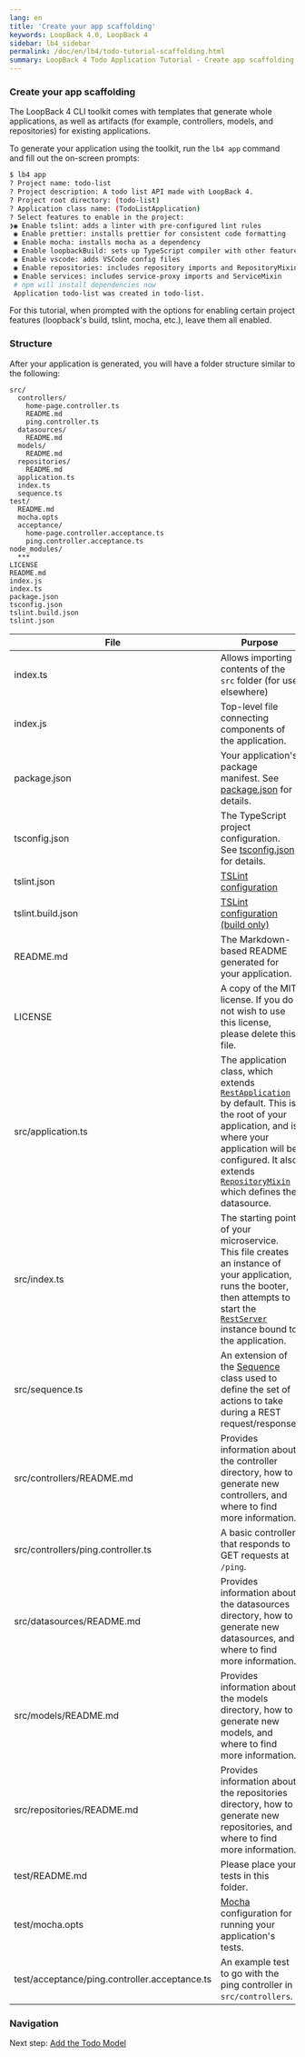 ```yaml
---
lang: en
title: 'Create your app scaffolding'
keywords: LoopBack 4.0, LoopBack 4
sidebar: lb4_sidebar
permalink: /doc/en/lb4/todo-tutorial-scaffolding.html
summary: LoopBack 4 Todo Application Tutorial - Create app scaffolding
---
```


### Create your app scaffolding

The LoopBack 4 CLI toolkit comes with templates that generate whole
applications, as well as artifacts (for example, controllers, models, and
repositories) for existing applications.

To generate your application using the toolkit, run the `lb4 app` command and
fill out the on-screen prompts:

```sh
$ lb4 app
? Project name: todo-list
? Project description: A todo list API made with LoopBack 4.
? Project root directory: (todo-list)
? Application class name: (TodoListApplication)
? Select features to enable in the project:
❯◉ Enable tslint: adds a linter with pre-configured lint rules
 ◉ Enable prettier: installs prettier for consistent code formatting
 ◉ Enable mocha: installs mocha as a dependency
 ◉ Enable loopbackBuild: sets up TypeScript compiler with other features
 ◉ Enable vscode: adds VSCode config files
 ◉ Enable repositories: includes repository imports and RepositoryMixin
 ◉ Enable services: includes service-proxy imports and ServiceMixin
 # npm will install dependencies now
 Application todo-list was created in todo-list.
```

For this tutorial, when prompted with the options for enabling certain project
features (loopback's build, tslint, mocha, etc.), leave them all enabled.

### Structure

After your application is generated, you will have a folder structure similar to
the following:

```text
src/
  controllers/
    home-page.controller.ts
    README.md
    ping.controller.ts
  datasources/
    README.md
  models/
    README.md
  repositories/
    README.md
  application.ts
  index.ts
  sequence.ts
test/
  README.md
  mocha.opts
  acceptance/
    home-page.controller.acceptance.ts
    ping.controller.acceptance.ts
node_modules/
  ***
LICENSE
README.md
index.js
index.ts
package.json
tsconfig.json
tslint.build.json
tslint.json
```

| File                                          | Purpose                                                                                                                                                                                                                                                                                                                                                                                   |
| --------------------------------------------- | ----------------------------------------------------------------------------------------------------------------------------------------------------------------------------------------------------------------------------------------------------------------------------------------------------------------------------------------------------------------------------------------- |
| index.ts                                      | Allows importing contents of the `src` folder (for use elsewhere)                                                                                                                                                                                                                                                                                                                         |
| index.js                                      | Top-level file connecting components of the application.                                                                                                                                                                                                                                                                                                                                  |
| package.json                                  | Your application's package manifest. See [package.json](https://docs.npmjs.com/files/package.json) for details.                                                                                                                                                                                                                                                                           |
| tsconfig.json                                 | The TypeScript project configuration. See [tsconfig.json](http://www.typescriptlang.org/docs/handbook/tsconfig-json.html) for details.                                                                                                                                                                                                                                                    |
| tslint.json                                   | [TSLint configuration](https://palantir.github.io/tslint/usage/tslint-json/)                                                                                                                                                                                                                                                                                                              |
| tslint.build.json                             | [TSLint configuration (build only)](https://palantir.github.io/tslint/usage/tslint-json/)                                                                                                                                                                                                                                                                                                 |
| README.md                                     | The Markdown-based README generated for your application.                                                                                                                                                                                                                                                                                                                                 |
| LICENSE                                       | A copy of the MIT license. If you do not wish to use this license, please delete this file.                                                                                                                                                                                                                                                                                               |
| src/application.ts                            | The application class, which extends [`RestApplication`](http://apidocs.strongloop.com/@loopback%2fdocs/rest.html#RestApplication) by default. This is the root of your application, and is where your application will be configured. It also extends [`RepositoryMixin`](https://apidocs.strongloop.com/@loopback%2fdocs/repository.html#RepositoryMixin) which defines the datasource. |
| src/index.ts                                  | The starting point of your microservice. This file creates an instance of your application, runs the booter, then attempts to start the [`RestServer`](http://apidocs.strongloop.com/@loopback%2fdocs/rest.html#RestServer) instance bound to the application.                                                                                                                            |
| src/sequence.ts                               | An extension of the [Sequence](Sequence.md) class used to define the set of actions to take during a REST request/response.                                                                                                                                                                                                                                                               |
| src/controllers/README.md                     | Provides information about the controller directory, how to generate new controllers, and where to find more information.                                                                                                                                                                                                                                                                 |
| src/controllers/ping.controller.ts            | A basic controller that responds to GET requests at `/ping`.                                                                                                                                                                                                                                                                                                                              |
| src/datasources/README.md                     | Provides information about the datasources directory, how to generate new datasources, and where to find more information.                                                                                                                                                                                                                                                                |
| src/models/README.md                          | Provides information about the models directory, how to generate new models, and where to find more information.                                                                                                                                                                                                                                                                          |
| src/repositories/README.md                    | Provides information about the repositories directory, how to generate new repositories, and where to find more information.                                                                                                                                                                                                                                                              |
| test/README.md                                | Please place your tests in this folder.                                                                                                                                                                                                                                                                                                                                                   |
| test/mocha.opts                               | [Mocha](https://mochajs.org/) configuration for running your application's tests.                                                                                                                                                                                                                                                                                                         |
| test/acceptance/ping.controller.acceptance.ts | An example test to go with the ping controller in `src/controllers`.                                                                                                                                                                                                                                                                                                                      |

### Navigation

Next step: [Add the Todo Model](todo-tutorial-model.md)
